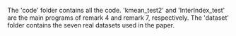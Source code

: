 The 'code' folder contains all the code. 'kmean_test2' and 'InterIndex_test' are the main programs of remark 4 and remark 7, respectively.
The 'dataset' folder contains the seven real datasets used in the paper.
